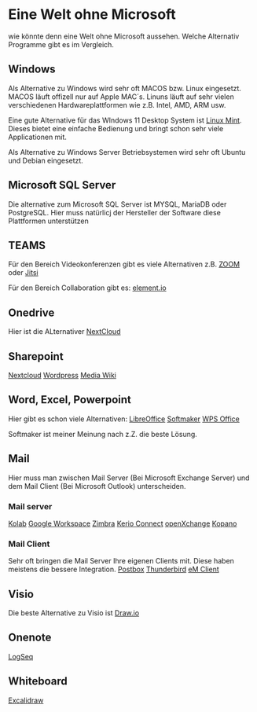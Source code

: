 # Eine Welt ohne Microsoft
wie könnte denn eine Welt ohne Microsoft aussehen. Welche Alternativ Programme gibt es im Vergleich.  

## Windows
Als Alternative zu Windows wird sehr oft MACOS bzw. Linux eingesetzt.
MACOS läuft offizell nur auf Apple MAC´s. Linuns läuft auf sehr vielen verschiedenen Hardwareplattformen wie z.B. Intel, AMD, ARM usw.

Eine gute Alternative für das WIndows 11 Desktop System ist [Linux Mint](https://www.linuxmint.com/). Dieses bietet eine einfache Bedienung und bringt schon sehr viele Applicationen mit.

Als Alternative zu Windows Server Betriebsystemen wird sehr oft Ubuntu und Debian eingesetzt.

## Microsoft SQL Server
Die alternative zum Microsoft SQL Server ist MYSQL, MariaDB oder PostgreSQL. 
Hier muss natürlicj der Hersteller der Software diese Plattformen unterstützen

## TEAMS
Für den Bereich Videokonferenzen gibt es viele Alternativen z.B. [ZOOM](https://zoom.us/de/) oder [Jitsi](https://meet.jit.si/)

Für den Bereich Collaboration gibt es:
[element.io](https://element.io/)

## Onedrive
Hier ist die ALternativer [NextCloud](https://nextcloud.com/)

## Sharepoint
[Nextcloud](https://nextcloud.com/)
[Wordpress](https://wordpress.com/de/)
[Media Wiki](https://www.mediawiki.org/wiki/MediaWiki/de)

## Word, Excel, Powerpoint
Hier gibt es schon viele Alternativen:
[LibreOffice](https://de.libreoffice.org/)
[Softmaker](https://www.softmaker.de/)
[WPS Office](https://www.wps.com/de-DE/)

Softmaker ist meiner Meinung nach z.Z. die beste Lösung.

## Mail

Hier muss man zwischen Mail Server (Bei Microsoft Exchange Server) und dem Mail Client (Bei Microsoft Outlook) unterscheiden.

### Mail server
[Kolab](https://kolab.org/)
[Google Workspace](https://workspace.google.com/)
[Zimbra](https://www.zimbra.com/)
[Kerio Connect](https://www.gfi.com/de/products-and-solutions/email-and-messaging-solutions/kerioconnect)
[openXchange](https://www.open-xchange.com/)
[Kopano](https://kopano.com/)

### Mail Client
Sehr oft bringen die Mail Server Ihre eigenen Clients mit. Diese haben meistens die bessere Integration.
[Postbox](https://www.postbox-inc.com/)
[Thunderbird](https://www.thunderbird.net/de/)
[eM Client](https://de.emclient.com/)

## Visio
Die beste Alternative zu Visio ist [Draw.io](https://app.diagrams.net/)

## Onenote
[LogSeq](https://logseq.com/)

## Whiteboard
[Excalidraw](https://excalidraw.com/)

